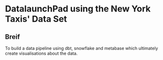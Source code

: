 # DatalaunchPad using the New York Taxis' Data Set
## Breif
To build a data pipeline using dbt, snowflake and metabase which ultimately create visualisations about the data. 